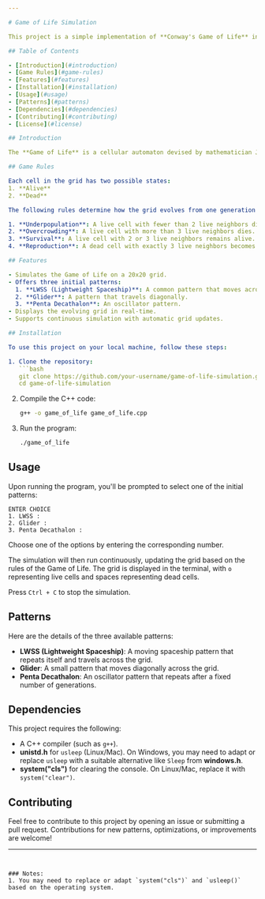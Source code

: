 ```yaml
---

# Game of Life Simulation

This project is a simple implementation of **Conway's Game of Life** in C++. It simulates a 2D grid of cells that evolve according to specific rules over time. The grid supports different initial patterns, such as the **Lightweight Spaceship (LWSS)**, **Glider**, and **Penta Decathalon**.

## Table of Contents

- [Introduction](#introduction)
- [Game Rules](#game-rules)
- [Features](#features)
- [Installation](#installation)
- [Usage](#usage)
- [Patterns](#patterns)
- [Dependencies](#dependencies)
- [Contributing](#contributing)
- [License](#license)

## Introduction

The **Game of Life** is a cellular automaton devised by mathematician John Conway. It simulates the life and death of cells on a grid based on simple rules. Despite its simplicity, the game can generate complex and dynamic patterns.

## Game Rules

Each cell in the grid has two possible states:
1. **Alive**
2. **Dead**

The following rules determine how the grid evolves from one generation to the next:

1. **Underpopulation**: A live cell with fewer than 2 live neighbors dies.
2. **Overcrowding**: A live cell with more than 3 live neighbors dies.
3. **Survival**: A live cell with 2 or 3 live neighbors remains alive.
4. **Reproduction**: A dead cell with exactly 3 live neighbors becomes a live cell.

## Features

- Simulates the Game of Life on a 20x20 grid.
- Offers three initial patterns:
  1. **LWSS (Lightweight Spaceship)**: A common pattern that moves across the grid.
  2. **Glider**: A pattern that travels diagonally.
  3. **Penta Decathalon**: An oscillator pattern.
- Displays the evolving grid in real-time.
- Supports continuous simulation with automatic grid updates.

## Installation

To use this project on your local machine, follow these steps:

1. Clone the repository:
   ```bash
   git clone https://github.com/your-username/game-of-life-simulation.git
   cd game-of-life-simulation
   ```

2. Compile the C++ code:
   ```bash
   g++ -o game_of_life game_of_life.cpp
   ```

3. Run the program:
   ```bash
   ./game_of_life
   ```

## Usage

Upon running the program, you'll be prompted to select one of the initial patterns:

```
ENTER CHOICE 
1. LWSS :
2. Glider :
3. Penta Decathalon :
```

Choose one of the options by entering the corresponding number.

The simulation will then run continuously, updating the grid based on the rules of the Game of Life. The grid is displayed in the terminal, with `o` representing live cells and spaces representing dead cells.

Press `Ctrl + C` to stop the simulation.

## Patterns

Here are the details of the three available patterns:

- **LWSS (Lightweight Spaceship)**: A moving spaceship pattern that repeats itself and travels across the grid.
- **Glider**: A small pattern that moves diagonally across the grid.
- **Penta Decathalon**: An oscillator pattern that repeats after a fixed number of generations.

## Dependencies

This project requires the following:
- A C++ compiler (such as `g++`).
- **unistd.h** for `usleep` (Linux/Mac). On Windows, you may need to adapt or replace `usleep` with a suitable alternative like `Sleep` from **windows.h**.
- **system("cls")** for clearing the console. On Linux/Mac, replace it with `system("clear")`.

## Contributing

Feel free to contribute to this project by opening an issue or submitting a pull request. Contributions for new patterns, optimizations, or improvements are welcome!

---
```


### Notes:
1. You may need to replace or adapt `system("cls")` and `usleep()` based on the operating system.
